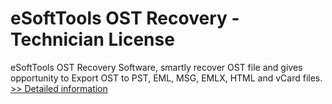 # eSoftTools OST Recovery - Technician License
eSoftTools OST Recovery Software, smartly recover OST file and gives opportunity to Export OST to PST, EML, MSG, EMLX, HTML and vCard files.
[>> Detailed information](https://secure.shareit.com/shareit/product.html?productid=300877199&affiliateid=200057808)